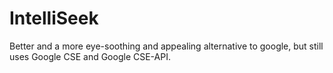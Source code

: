 # IntelliSeek
Better and a more eye-soothing and appealing alternative to google, but still uses Google CSE and Google CSE-API.

